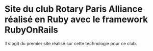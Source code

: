 # Site du club Rotary Paris Alliance réalisé en Ruby avec le framework RubyOnRails

Il s'agît du premier site réalisé sur cette technologie pour ce club.